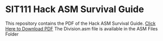 # SIT111 Hack ASM Survival Guide 
This repository contains the PDF of the Hack ASM Survival Guide. 
[Click Here to Download PDF](https://github.com/SageRish/SIT111HackASMGuide/files/11597487/Hack_ASM_Survival_Guide.pdf)
The Division.asm file is available in the ASM Files Folder
